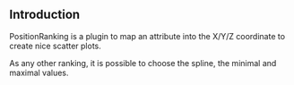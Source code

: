 ## Introduction

PositionRanking is a plugin to map an attribute into the X/Y/Z coordinate to create nice scatter plots.

As any other ranking, it is possible to choose the spline, the minimal and maximal values.

